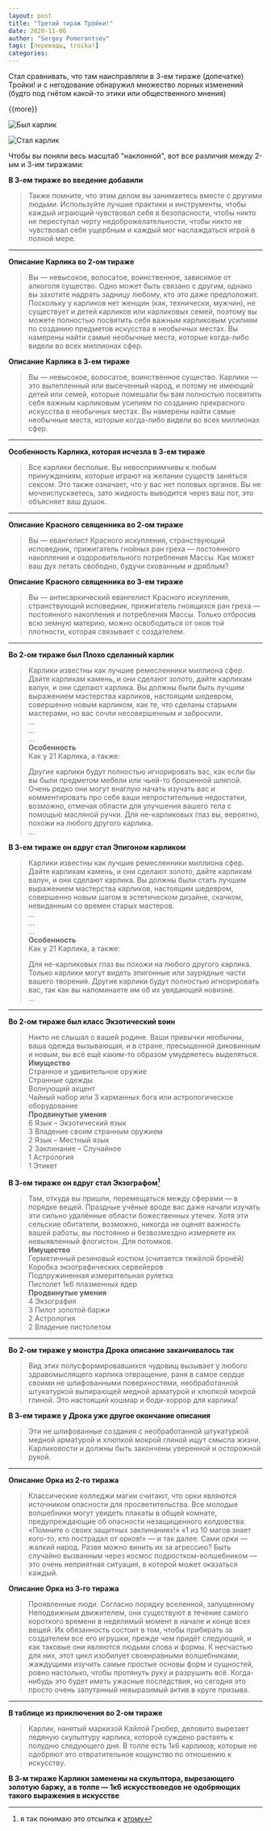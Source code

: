 ```yaml
---
layout: post
title: "Третий тираж Тройки!"
date: 2020-11-06
author: "Sergey Pomerantsev"
tags: [переводы, troika!]
categories:
---
```


Стал сравнивать, что там наисправляли в 3-ем тираже (допечатке) Тройки! и с негодование обнаружил множество лорных изменений (будто под гнётом какой-то этики или общественного мнения)

{{more}}

![Был карлик](/assets/images/troika-gnome-1.jpg)

![Стал карлик](/assets/images/troika-gnome-2.jpg)

Чтобы вы поняли весь масштаб "наклонной", вот все различия между 2-ым и 3-им тиражами:

**В 3-ем тираже во введение добавили**

> Также помните, что этим делом вы занимаетесь вместе с другими людьми. Используйте лучшие практики и инструменты, чтобы каждый играющий чувствовал себя в безопасности, чтобы никто не переступал черту недоброжелательности, чтобы никто не чувствовал себя ущербным и каждый мог наслаждаться игрой в полной мере.

---

**Описание Карлика во 2-ом тираже**

> Вы — невысокое, волосатое, воинственное, зависимое от алкоголя существо. Одно может быть связано с другим, однако вы захотите надрать задницу любому, кто это даже предположит. Поскольку у карликов нет женщин (как, технически, мужчин), не существует и детей карликов или карликовых семей, поэтому вы можете полностью посвятить себя важным карликовым усилиям по созданию предметов искусства в необычных местах. Вы намерены найти самые необычные места, которые когда-либо видели во всех миллионах сфер.

**Описание Карлика в 3-ем тираже**

> Вы — невысокое, волосатое, воинственное существо. Карлики — это вылепленный или высеченный народ, и потому не имеющий детей или семей, которые помешали бы вам полностью посвятить себя важным карликовым усилиям по созданию прекрасного искусства в необычных местах. Вы намерены найти самые необычные места, которые когда-либо видели во всех миллионах сфер.

---
 
**Особенность Карлика, которая исчезла в 3-ем тираже**

> Все карлики бесполые. Вы невосприимчивы к любым принуждениям, которые играют на желании существ заняться сексом. Это также означает, что у вас нет половых органов. Вы не мочеиспускаетесь, зато жидкость выводится через ваш пот, это объясняет ваш душок.

---

**Описание Красного священника во 2-ом тираже**

> Вы — евангелист Красного искупления, странствующий исповедник, прижигатель гнойных ран греха — постоянного накопления и оздоровительного потребления Массы. Как может ваш дух летать свободно, будучи скованным и дряблым?

**Описание Красного священника во 3-ем тираже**

> Вы — антисаркический евангелист Красного искупления, странствующий исповедник, прижигатель гноящихся ран греха — постоянного накопления и потребления Массы. Только отбросив всю земную материю, можно освободиться от оков той плотности, которая связывает с создателем.

---

**Во 2-ом тираже был Плохо сделанный карлик**

> Карлики известны как лучшие ремесленники миллиона сфер. Дайте карликам камень, и они сделают золото, дайте карликам валун, и они сделают карлика. Вы должны были быть лучшим выражением мастерства карликов, настоящим шедевром, совершенно новым карликом, как те, что сделаны старыми мастерами, но вас сочли несовершенным и забросили.  
> ...  
> ...  
> ...  
> **Особенность**  
> Как у 21 Карлика, а также:
>
> Другие карлики будут полностью игнорировать вас, как если бы вы были предметом мебели или чьей-то брошенной шляпой. Очень редко они могут внаглую начать изучать вас и комментировать про себя ваши непростительные недостатки, возможно, отмечая области для улучшения вашего тела с помощью масляной ручки. Для не-карликовых глаз вы, вероятно, похожи на любого другого карлика.  
> ...  

**В 3-ем тираже он вдруг стал Эпигоном карликом**

> Карлики известны как лучшие ремесленники миллиона сфер. Дайте карликам камень, и они сделают золото, дайте карликам валун, и они сделают карлика. Вы должны были стать лучшим выражением мастерства карликов, настоящим шедевром, совершенно новым шагом в эстетическом дизайне, скачком, невиданным со времен старых мастеров.  
> ...  
> ...  
> ...  
> **Особенность**  
> Как у 21 Карлика, а также:
>
> Для не-карликовых глаз вы похожи на любого другого карлика. Только карлики могут видеть эпигонные или заурядные части вашего творения. Другие карлики будут полностью игнорировать вас, так как вы напоминаете им об их увядающей новизне.  
> ...  

---

**Во 2-ом тираже был класс Экзотический воин**

> Никто не слышал о вашей родине. Ваши привычки необычны, ваша одежда вызывающая, и в стране, пресыщенной диковинным и новым, вы всё ещё каким-то образом умудряетесь выделяться.  
> **Имущество**  
> Странное и удивительное оружие  
> Странные одежды  
> Волнующий акцент  
> Чайный набор или 3 карманных бога или астрологическое оборудование  
> **Продвинутые умения**  
> 6 Язык – Экзотический язык  
> 3 Владение своим странным оружием  
> 2 Язык – Местный язык  
> 2 Заклинание – Случайное  
> 1 Астрология  
> 1 Этикет  

**В 3-ем тираже он вдруг стал Экзографом[^1]**

[^1]: я так понимаю это отсылка к [этому](https://tardis.fandom.com/wiki/Exography)

> Там, откуда вы пришли, перемещаться между сферами — в порядке вещей. Праздные учёные вроде вас даже начали изучать эти сильно удалённые области божественных утечек. Хотя эти сельские обитатели, возможно, никогда не оценят важность вашей работы, вы постоянно и безвозмездно измеряете их невыявленный флогистон. Для потомков.  
> **Имущество**  
> Герметичный резиновый костюм (считается тяжёлой бронёй)  
> Коробка экзографических сервейеров  
> Подпружиненная измерительная рулетка  
> Пистолет 
> 1к6 плазменных ядер  
> **Продвинутые умения**  
> 4 Экзография  
> 3 Пилот золотой баржи  
> 2 Астрология  
> 2 Владение пистолетом

---

**Во 2-ом тираже у монстра Дрока описание заканчивалось так**

> Вид этих полусформировавшихся чудовищ вызывает у любого здравомыслящего карлика отвращение, раня в самое сердце своими не шлифованными поверхностями, необработанной штукатуркой выпирающей медной арматурой и хлюпкой мокрой глиной. Это настоящий кошмар и боди-хоррор для карлика!

**В 3-ем тираже у Дрока уже другое окончание описания**

> Эти не шлифованные создания с необработанной штукатуркой медной арматурой и хлюпкой мокрой глиной ищут смысла жизни, Карликовости и должны быть закончены уверенной и осторожной рукой.

---

**Описание Орка из 2-го тиража**

> Классические колледжи магии считают, что орки являются источником опасности для просветительства. Все молодые волшебники могут увидеть плакаты в общей комнате, предупреждающие об опасности незащищенного колдовства: «Помните о своих защитных заклинаниях!» «1 из 10 магов знает кого-то, кто пострадал от орков!» — и так далее. Сами орки — жалкий народ. Разве можно винить их за агрессию? Быть случайно вызванным через космос подростком-волшебником — это очень неприятная ситуация, в которой может оказаться каждый.

**Описание Орка из 3-го тиража**

> Проявленные люди. Согласно порядку вселенной, запущенному Неподвижным движителем, они существуют в течение самого короткого времени в неделимый момент в начале и конце всех вещей. Их обязанность состоит в том, чтобы прибирать за создателем все его игрушки, прежде чем придёт следующий, и как таковые они являются людьми слова и формы. К несчастью для них, этот цикл изобилует своенравными волшебниками, жаждущими изучить самые простые основы форм и сущностей, ровно настолько, чтобы протянуть руку и разрушить всё. Когда-нибудь это будет иметь ужасные последствия, но сегодня это просто очень запутанный невыразимый актив в круге призыва.

---

**В таблице из приключения во 2-ом тираже**

> Карлик, нанятый маркизой Кайлой Грюбер, деловито вырезает ледяную скульптуру карлика, которой суждено растаять к полудню следующего дня. В толпе есть 1к6 карликов, которые не одобряют это отвратительное кощунство по отношению к искусству.

**В 3-м тираже Карлики заменены на скульптора, вырезающего золотую баржу, а в толпе — 1к6 искусствоведов не одобряющих такого выражения в искусстве**

